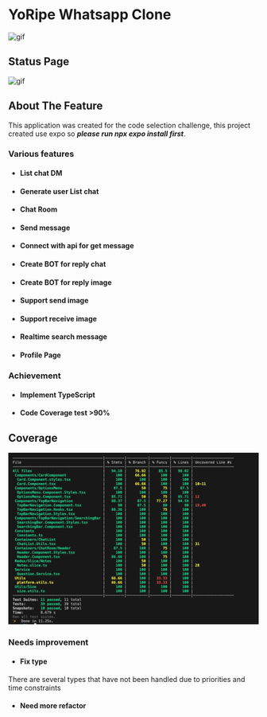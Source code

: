 # YoRipe Whatsapp Clone

![gif](https://github.com/aaridwann/YoRipe-Whatsapp/blob/a332c75433b9504861e12f93f9ebfab4559f599a/assets/480.gif)

## Status Page
![gif](https://github.com/aaridwann/YoRipe-Whatsapp/blob/23406ce63e8c1b3117088e9e8ce1788ba6710392/assets/status_video.gif)

## About The Feature
This application was created for the code selection challenge, 
this project created use expo so ***please run npx expo install first***.


### Various features
- #### List chat DM
- #### Generate user List chat
- #### Chat Room
- #### Send message
- #### Connect with api for get message
- #### Create BOT for reply chat
- #### Create BOT for reply image
- #### Support send image
- #### Support receive image
- #### Realtime search message 
- #### Profile Page


### Achievement
- #### Implement TypeScript
- #### Code Coverage test >90%

## Coverage
![gif](https://github.com/aaridwann/YoRipe-Whatsapp/blob/a332c75433b9504861e12f93f9ebfab4559f599a/assets/coverage.png)


### Needs improvement
- #### Fix type
There are several types that have not been handled due to priorities and time constraints
- #### Need more refactor
